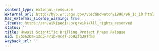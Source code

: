 ```yaml
---
content_type: external-resource
external_url: http://hvo.wr.usgs.gov/volcanowatch/1996/96_10_18.html
has_external_license_warning: true
license: https://en.wikipedia.org/wiki/All_rights_reserved
status: ''
title: Hawaii Scientific Drilling Project Press Release
uid: b7b3e2b8-12d5-471b-9c4f-3502fb39fda0
wayback_url: ''
---
```

